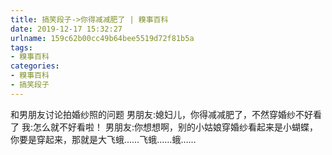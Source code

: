 ```yaml
---
title: 搞笑段子->你得减减肥了 | 糗事百科
date: 2019-12-17 15:32:27
urlname: 159c62b00cc49b64bee5519d72f81b5a
tags: 
- 糗事百科
categories:
- 糗事百科
- 搞笑段子
---
```

和男朋友讨论拍婚纱照的问题     男朋友:媳妇儿，你得减减肥了，不然穿婚纱不好看了      我:怎么就不好看啦！      男朋友:你想想啊，别的小姑娘穿婚纱看起来是小蝴蝶，你要是穿起来，那就是大飞蛾……飞蛾……蛾……


